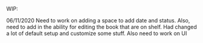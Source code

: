 WIP:

06/11/2020
Need to work on adding a space to add date and status. Also, need to add in the ability for editing the book that are on shelf. Had changed a lot of default setup and customize some stuff. Also need to work on UI